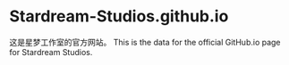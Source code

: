 # Stardream-Studios.github.io

这是星梦工作室的官方网站。
This is the data for the official GitHub.io page for Stardream Studios.
